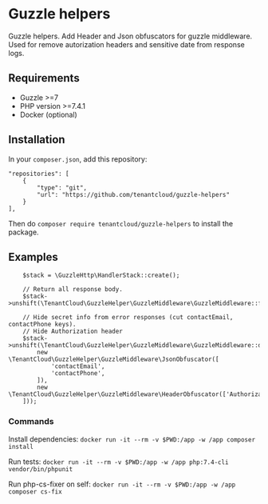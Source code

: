 # Guzzle helpers

Guzzle helpers. Add Header and Json obfuscators for guzzle middleware.
Used for remove autorization headers and sensitive date from response logs.

## Requirements

-   Guzzle >=7
-   PHP version >=7.4.1
-   Docker (optional)

## Installation

In your `composer.json`, add this repository:

```
"repositories": [
    {
        "type": "git",
        "url": "https://github.com/tenantcloud/guzzle-helpers"
    }
],
```

Then do `composer require tenantcloud/guzzle-helpers` to install the package.

## Examples

    	$stack = \GuzzleHttp\HandlerStack::create();

    	// Return all response body.
    	$stack->unshift(\TenantCloud\GuzzleHelper\GuzzleMiddleware\GuzzleMiddleware::fullErrorResponseBody());

    	// Hide secret info from error responses (cut contactEmail, contactPhone keys).
    	// Hide Authorization header
    	$stack->unshift(\TenantCloud\GuzzleHelper\GuzzleMiddleware\GuzzleMiddleware::dumpRequestBody([
    		new \TenantCloud\GuzzleHelper\GuzzleMiddleware\JsonObfuscator([
    			'contactEmail',
    			'contactPhone',
    		]),
    		new \TenantCloud\GuzzleHelper\GuzzleMiddleware\HeaderObfuscator(['Authorization']),
    	]));

### Commands

Install dependencies:
`docker run -it --rm -v $PWD:/app -w /app composer install`

Run tests:
`docker run -it --rm -v $PWD:/app -w /app php:7.4-cli vendor/bin/phpunit`

Run php-cs-fixer on self:
`docker run -it --rm -v $PWD:/app -w /app composer cs-fix`
